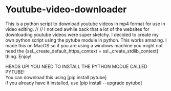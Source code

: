 # Youtube-video-downloader
This is a python script to download youtube videos in mp4 format for use in video editing.
//
//
I noticed awhile back that a lot of the websites for downloading youtube videos were super sketchy.
I decided to create my own python script using the pytube module in python. This works amazing.
I made this on MacOS so if you are using a windows machine you might not need the {ssl._create_default_https_context = ssl._create_stdlib_context} thing.
Enjoy!                                                                                                                                     

HEADS UP! YOU NEED TO INSTALL THE PYTHON MODUE CALLED PYTUBE!                                                                               
You can download this using [pip install pytube]                                                                                            
if you already have it installed, use [pip install --upgrade pytube]
